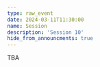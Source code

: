 ```yaml
---
type: raw_event
date: 2024-03-11T11:30:00
name: Session
description: 'Session 10'
hide_from_announcments: true
---
```


TBA
